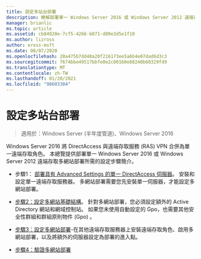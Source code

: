 ```yaml
---
title: 設定多站台部署
description: 瞭解部署單一 Windows Server 2016 或 Windows Server 2012 遠端存取多網站部署所需的設定步驟。
manager: brianlic
ms.topic: article
ms.assetid: cb84920e-7cf5-4266-b071-d09e3d5e1f10
ms.author: lizross
author: eross-msft
ms.date: 08/07/2020
ms.openlocfilehash: 20a475b7dd48a20f216173ee5a6b4e07dad6d3c3
ms.sourcegitcommit: 7674bbe49517bbfe0e2c00160e08240b60329fd9
ms.translationtype: MT
ms.contentlocale: zh-TW
ms.lasthandoff: 01/20/2021
ms.locfileid: "98603384"
---
```

# <a name="configure-a-multisite-deployment"></a>設定多站台部署

>適用於：Windows Server (半年度管道)、Windows Server 2016

 Windows Server 2016 將 DirectAccess 與遠端存取服務 (RAS) VPN 合併為單一遠端存取角色。 本總覽提供部署單一 Windows Server 2016 或 Windows Server 2012 遠端存取多網站部署所需的設定步驟簡介。

-   步驟1： [部署具有 Advanced Settings 的單一 DirectAccess 伺服器](../../../directaccess/single-server-advanced/deploy-a-single-directaccess-server-with-advanced-settings.md)。 安裝和設定單一遠端存取服務器。 多網站部署需要您先安裝單一伺服器，才能設定多網站部署。

-   [步驟2：設定多網站基礎結構](Step-2-Configure-the-Multisite-Infrastructure.md)。 針對多網站部署，您必須設定額外的 Active Directory 網站和網域控制站。 如果您未使用自動設定的 Gpo，也需要其他安全性群組和群組原則物件 (Gpo) 。

-   [步驟3：設定多網站部署](Step-3-Configure-the-Multisite-Deployment.md)-在其他遠端存取服務器上安裝遠端存取角色、啟用多網站部署，以及將額外的伺服器設定為部署的進入點。

-   [步驟4：驗證多網站部署](Step-4-Verify-the-Multisite-Deployment.md)

